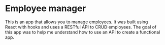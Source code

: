 # Employee manager

This is an app that allows you to manage employees.
It was built using React with hooks and uses a RESTful API to CRUD employees.
The goal of this app was to help me understand how to use an API to create a functional app.
